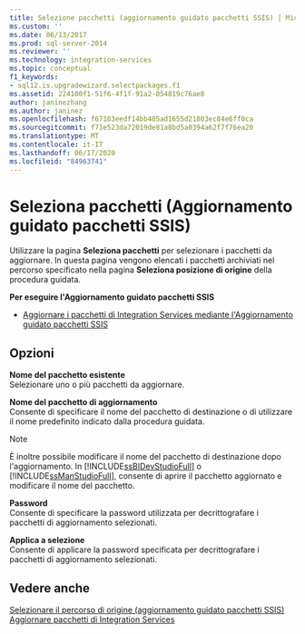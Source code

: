 ```yaml
---
title: Selezione pacchetti (aggiornamento guidato pacchetti SSIS) | Microsoft Docs
ms.custom: ''
ms.date: 06/13/2017
ms.prod: sql-server-2014
ms.reviewer: ''
ms.technology: integration-services
ms.topic: conceptual
f1_keywords:
- sql12.is.upgradewizard.selectpackages.f1
ms.assetid: 224100f1-51f6-4f1f-91a2-054819c76ae8
author: janinezhang
ms.author: janinez
ms.openlocfilehash: f67103eedf14bb405ad1655d21803ec84e6ff0ca
ms.sourcegitcommit: f71e523da72019de81a8bd5a0394a62f7f76ea20
ms.translationtype: MT
ms.contentlocale: it-IT
ms.lasthandoff: 06/17/2020
ms.locfileid: "84963741"
---
```

# <a name="select-packages-ssis-package-upgrade-wizard"></a>Seleziona pacchetti (Aggiornamento guidato pacchetti SSIS)
  Utilizzare la pagina **Seleziona pacchetti** per selezionare i pacchetti da aggiornare. In questa pagina vengono elencati i pacchetti archiviati nel percorso specificato nella pagina **Seleziona posizione di origine** della procedura guidata.  
  
 **Per eseguire l'Aggiornamento guidato pacchetti SSIS**  
  
-   [Aggiornare i pacchetti di Integration Services mediante l'Aggiornamento guidato pacchetti SSIS](install-windows/upgrade-integration-services-packages-using-the-ssis-package-upgrade-wizard.md)  
  
## <a name="options"></a>Opzioni  
 **Nome del pacchetto esistente**  
 Selezionare uno o più pacchetti da aggiornare.  
  
 **Nome del pacchetto di aggiornamento**  
 Consente di specificare il nome del pacchetto di destinazione o di utilizzare il nome predefinito indicato dalla procedura guidata.  
  
> [!NOTE]  
>  È inoltre possibile modificare il nome del pacchetto di destinazione dopo l'aggiornamento. In [!INCLUDE[ssBIDevStudioFull](../includes/ssbidevstudiofull-md.md)] o [!INCLUDE[ssManStudioFull](../includes/ssmanstudiofull-md.md)], consente di aprire il pacchetto aggiornato e modificare il nome del pacchetto.  
  
 **Password**  
 Consente di specificare la password utilizzata per decrittografare i pacchetti di aggiornamento selezionati.  
  
 **Applica a selezione**  
 Consente di applicare la password specificata per decrittografare i pacchetti di aggiornamento selezionati.  
  
## <a name="see-also"></a>Vedere anche  
 [Selezionare il percorso di origine &#40;aggiornamento guidato pacchetti SSIS&#41;](../../2014/integration-services/select-source-location-ssis-package-upgrade-wizard.md)   
 [Aggiornare pacchetti di Integration Services](install-windows/upgrade-integration-services-packages.md)  
  
  
